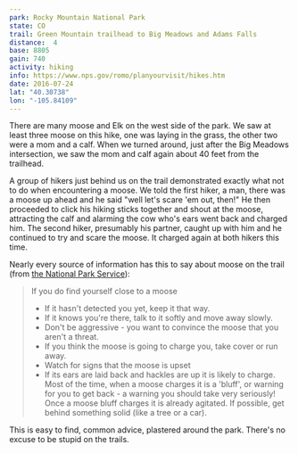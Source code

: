 ```yaml
---
park: Rocky Mountain National Park
state: CO
trail: Green Mountain trailhead to Big Meadows and Adams Falls
distance:  4
base: 8805
gain: 740
activity: hiking
info: https://www.nps.gov/romo/planyourvisit/hikes.htm
date: 2016-07-24
lat: "40.30738"
lon: "-105.84109"
---
```

There are many moose and Elk on the west side of the park. We saw at least three moose on this hike, one was laying in the grass, the other two were a mom and a calf. When we turned around, just after the Big Meadows intersection, we saw the mom and calf again about 40 feet from the trailhead.

A group of hikers just behind us on the trail demonstrated exactly what not to do when encountering a moose. We told the first hiker, a man, there was a moose up ahead and he said "well let's scare 'em out, then!" He then proceeded to click his hiking sticks together and shout at the moose, attracting the calf and alarming the cow who's ears went back and charged him. The second hiker, presumably his partner, caught up with him and he continued to try and scare the moose. It charged again at both hikers this time.

Nearly every source of information has this to say about moose on the trail (from [the National Park Service](https://www.nps.gov/wrst/planyourvisit/moose-safety.htm)):

> If you do find yourself close to a moose
>
> * If it hasn't detected you yet, keep it that way.
> * If it knows you're there, talk to it softly and move away slowly.
> * Don't be aggressive - you want to convince the moose that you aren't a threat.
> * If you think the moose is going to charge you, take cover or run away.
> * Watch for signs that the moose is upset
> * If its ears are laid back and hackles are up it is likely to charge. Most of the time, when a moose charges it is a 'bluff', or warning for you to get back - a warning you should take very seriously! Once a moose bluff charges it is already agitated. If possible, get behind something solid (like a tree or a car).

This is easy to find, common advice, plastered around the park. There's no excuse to be stupid on the trails.
